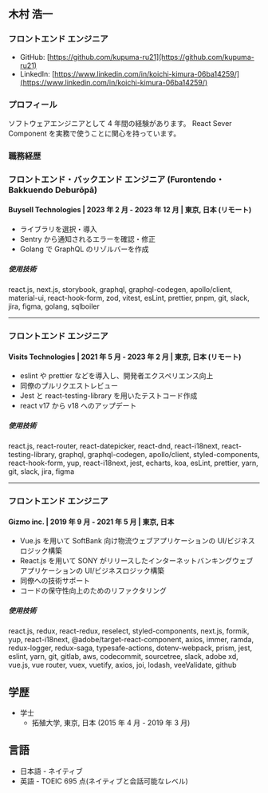 ## 木村 浩一

### フロントエンド エンジニア

- GitHub: [https://github.com/kupuma-ru21](https://github.com/kupuma-ru21)
- LinkedIn: [https://www.linkedin.com/in/koichi-kimura-06ba14259/](https://www.linkedin.com/in/koichi-kimura-06ba14259/)

### プロフィール

ソフトウェアエンジニアとして 4 年間の経験があります。
React Sever Component を実務で使うことに関心を持っています。

### 職務経歴

### フロントエンド・バックエンド エンジニア (Furontendo・Bakkuendo Deburōpā)

#### Buysell Technologies | 2023 年 2 月 - 2023 年 12 月 | 東京, 日本 (リモート)

- ライブラリを選択・導入
- Sentry から通知されるエラーを確認・修正
- Golang で GraphQL のリゾルバーを作成

##### 使用技術

react.js, next.js, storybook, graphql, graphql-codegen, apollo/client, material-ui, react-hook-form, zod, vitest, esLint, prettier, pnpm, git, slack, jira, figma, golang, sqlboiler

---

### フロントエンド エンジニア

#### Visits Technologies | 2021 年 5 月 - 2023 年 2 月 | 東京, 日本 (リモート)

- eslint や prettier などを導入し、開発者エクスペリエンス向上
- 同僚のプルリクエストレビュー
- Jest と react-testing-library を用いたテストコード作成
- react v17 から v18 へのアップデート

##### 使用技術

react.js, react-router, react-datepicker, react-dnd, react-i18next, react-testing-library, graphql, graphql-codegen, apollo/client, styled-components, react-hook-form, yup, react-i18next, jest, echarts, koa, esLint, prettier, yarn, git, slack, jira, figma

---

### フロントエンド エンジニア

#### Gizmo inc. | 2019 年 9 月 - 2021 年 5 月 | 東京, 日本

- Vue.js を用いて SoftBank 向け物流ウェブアプリケーションの UI/ビジネスロジック構築
- React.js を用いて SONY がリリースしたインターネットバンキングウェブアプリケーションの UI/ビジネスロジック構築
- 同僚への技術サポート
- コードの保守性向上のためのリファクタリング

##### 使用技術

react.js, redux, react-redux, reselect, styled-components, next.js, formik, yup, react-i18next, @adobe/target-react-component, axios, immer, ramda, redux-logger, redux-saga, typesafe-actions, dotenv-webpack, prism, jest, eslint, yarn, git, gitlab, aws, codecommit, sourcetree, slack, adobe xd, vue.js, vue router, vuex, vuetify, axios, joi, lodash, veeValidate, github

## 学歴

- 学士
  - 拓殖大学, 東京, 日本 (2015 年 4 月 - 2019 年 3 月)

## 言語

- 日本語 - ネイティブ
- 英語 - TOEIC 695 点(ネイティブと会話可能なレベル)

